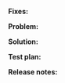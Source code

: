 <!-- [1] Please search for existing PR first, the duplicate PR may not be received.
If the PR has the same fix/enhancement as other, please related them together and explain in step [5].
-->

<!-- [2] Please do not create a PR without creating an issue first.
List issues to be fixed.
-->
**Fixes:**


<!-- [3] Describe what the PR fixes or enhances. -->
**Problem:**


<!-- [4] Describe what the PR does. -->
**Solution:**


<!-- [5] Describe the plan for regression testing. -->
**Test plan:**


<!-- [6] Describe if the PR introduce a use-facing change. 
If no, just write "NONE" in here.
-->
**Release notes:**
```release-note

```
